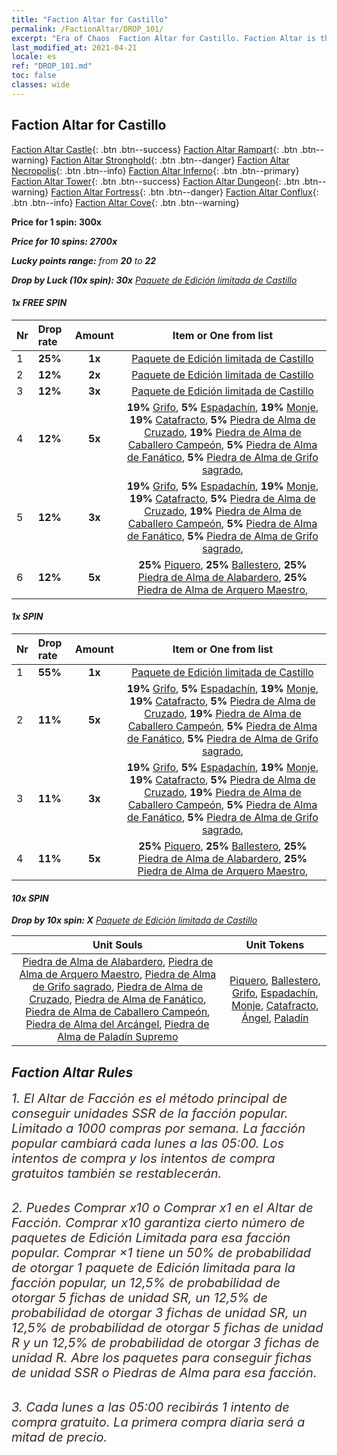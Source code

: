```yaml
---
title: "Faction Altar for Castillo"
permalink: /FactionAltar/DROP_101/
excerpt: "Era of Chaos  Faction Altar for Castillo. Faction Altar is the primary method for obtaining SSR units from the popular faction. Limited to 1,000 purchases each week. The popular faction changes at 05:00 every Monday. Purchase attempts and free purchase attempts will also reset then."
last_modified_at: 2021-04-21
locale: es
ref: "DROP_101.md"
toc: false
classes: wide
---
```


##  Faction Altar for **Castillo**

  [Faction Altar Castle](/es/FactionAltar/DROP_101/){: .btn .btn--success} [Faction Altar Rampart](/es/FactionAltar/DROP_102/){: .btn .btn--warning} [Faction Altar Stronghold](/es/FactionAltar/DROP_103/){: .btn .btn--danger} [Faction Altar Necropolis](/es/FactionAltar/DROP_104/){: .btn .btn--info} [Faction Altar Inferno](/es/FactionAltar/DROP_105/){: .btn .btn--primary} [Faction Altar Tower](/es/FactionAltar/DROP_106/){: .btn .btn--success} [Faction Altar Dungeon](/es/FactionAltar/DROP_107/){: .btn .btn--warning} [Faction Altar Fortress](/es/FactionAltar/DROP_108/){: .btn .btn--danger} [Faction Altar Conflux](/es/FactionAltar/DROP_109/){: .btn .btn--info} [Faction Altar Cove](/es/FactionAltar/DROP_112/){: .btn .btn--warning} 

  **Price for 1 spin: 300x** <i class="fas fa-gem"/>

  **Price for 10 spins: 2700x** <i class="fas fa-gem"/>

  **Lucky points range:** from **20** to **22**

  **Drop by Luck (10x spin): 30x** [Paquete de Edición limitada de Castillo](/es/Items/con_2139/)

####  1x FREE SPIN 

  |    Nr    |  Drop rate  |  Amount   |   Item or One from list  |
  |:---------|:------------|:---------:|:------------------------:|
  | 1 | **25%** | **1x** | [Paquete de Edición limitada de Castillo](/es/Items/con_2139/) |
  | 2 | **12%** | **2x** | [Paquete de Edición limitada de Castillo](/es/Items/con_2139/) |
  | 3 | **12%** | **3x** | [Paquete de Edición limitada de Castillo](/es/Items/con_2139/) |
  | 4 | **12%** | **5x** |  **19%** [Grifo](/es/Items/unt_192/),  **5%** [Espadachín](/es/Items/unt_193/),  **19%** [Monje](/es/Items/unt_194/),  **19%** [Catafracto](/es/Items/unt_195/),  **5%** [Piedra de Alma de Cruzado](/es/Items/unt_285/),  **19%** [Piedra de Alma de Caballero Campeón](/es/Items/unt_287/),  **5%** [Piedra de Alma de Fanático](/es/Items/unt_286/),  **5%** [Piedra de Alma de Grifo sagrado](/es/Items/unt_284/),  |
  | 5 | **12%** | **3x** |  **19%** [Grifo](/es/Items/unt_192/),  **5%** [Espadachín](/es/Items/unt_193/),  **19%** [Monje](/es/Items/unt_194/),  **19%** [Catafracto](/es/Items/unt_195/),  **5%** [Piedra de Alma de Cruzado](/es/Items/unt_285/),  **19%** [Piedra de Alma de Caballero Campeón](/es/Items/unt_287/),  **5%** [Piedra de Alma de Fanático](/es/Items/unt_286/),  **5%** [Piedra de Alma de Grifo sagrado](/es/Items/unt_284/),  |
  | 6 | **12%** | **5x** |  **25%** [Piquero](/es/Items/unt_190/),  **25%** [Ballestero](/es/Items/unt_191/),  **25%** [Piedra de Alma de Alabardero](/es/Items/unt_282/),  **25%** [Piedra de Alma de Arquero Maestro](/es/Items/unt_283/),  |


####  1x SPIN 

  |    Nr    |  Drop rate  |  Amount   |   Item or One from list  |
  |:---------|:------------|:---------:|:------------------------:|
  | 1 | **55%** | **1x** | [Paquete de Edición limitada de Castillo](/es/Items/con_2139/) |
  | 2 | **11%** | **5x** |  **19%** [Grifo](/es/Items/unt_192/),  **5%** [Espadachín](/es/Items/unt_193/),  **19%** [Monje](/es/Items/unt_194/),  **19%** [Catafracto](/es/Items/unt_195/),  **5%** [Piedra de Alma de Cruzado](/es/Items/unt_285/),  **19%** [Piedra de Alma de Caballero Campeón](/es/Items/unt_287/),  **5%** [Piedra de Alma de Fanático](/es/Items/unt_286/),  **5%** [Piedra de Alma de Grifo sagrado](/es/Items/unt_284/),  |
  | 3 | **11%** | **3x** |  **19%** [Grifo](/es/Items/unt_192/),  **5%** [Espadachín](/es/Items/unt_193/),  **19%** [Monje](/es/Items/unt_194/),  **19%** [Catafracto](/es/Items/unt_195/),  **5%** [Piedra de Alma de Cruzado](/es/Items/unt_285/),  **19%** [Piedra de Alma de Caballero Campeón](/es/Items/unt_287/),  **5%** [Piedra de Alma de Fanático](/es/Items/unt_286/),  **5%** [Piedra de Alma de Grifo sagrado](/es/Items/unt_284/),  |
  | 4 | **11%** | **5x** |  **25%** [Piquero](/es/Items/unt_190/),  **25%** [Ballestero](/es/Items/unt_191/),  **25%** [Piedra de Alma de Alabardero](/es/Items/unt_282/),  **25%** [Piedra de Alma de Arquero Maestro](/es/Items/unt_283/),  |


####  10x SPIN 

  **Drop by 10x spin: X** [Paquete de Edición limitada de Castillo](/es/Items/con_2139/)

  |    Unit Souls    |  Unit Tokens  |
  |:----------------:|:-------------:|
  | [Piedra de Alma de Alabardero](/es/Items/unt_282/), [Piedra de Alma de Arquero Maestro](/es/Items/unt_283/), [Piedra de Alma de Grifo sagrado](/es/Items/unt_284/), [Piedra de Alma de Cruzado](/es/Items/unt_285/), [Piedra de Alma de Fanático](/es/Items/unt_286/), [Piedra de Alma de Caballero Campeón](/es/Items/unt_287/), [Piedra de Alma del Arcángel](/es/Items/unt_288/), [Piedra de Alma de Paladín Supremo](/es/Items/unt_289/) | [Piquero](/es/Items/unt_190/), [Ballestero](/es/Items/unt_191/), [Grifo](/es/Items/unt_192/), [Espadachín](/es/Items/unt_193/), [Monje](/es/Items/unt_194/), [Catafracto](/es/Items/unt_195/), [Ángel](/es/Items/unt_196/), [Paladín](/es/Items/unt_197/) |



## Faction Altar Rules

  <span style="color: #3c2a1e;font-size:20px">1. El Altar de Facción es el método principal de conseguir unidades SSR de la facción popular. Limitado a 1000 compras por semana. La facción popular cambiará cada lunes a las 05:00. Los intentos de compra y los intentos de compra gratuitos también se restablecerán. </span><br/>

<br/>  <span style="color: #3c2a1e;font-size:20px">2. Puedes Comprar x10 o Comprar x1 en el Altar de Facción. Comprar x10 garantiza cierto número de paquetes de Edición Limitada para esa facción popular. Comprar ×1 tiene un 50% de probabilidad de otorgar 1 paquete de Edición limitada para la facción popular, un 12,5% de probabilidad de otorgar 5 fichas de unidad SR, un 12,5% de probabilidad de otorgar 3 fichas de unidad SR, un 12,5% de probabilidad de otorgar 5 fichas de unidad R y un 12,5% de probabilidad de otorgar 3 fichas de unidad R. Abre los paquetes para conseguir fichas de unidad SSR o Piedras de Alma para esa facción.</span>

<br/>  <span style="color: #3c2a1e;font-size:20px">3. Cada lunes a las 05:00 recibirás 1 intento de compra gratuito. La primera compra diaria será a mitad de precio.</span><br/>

<br/>